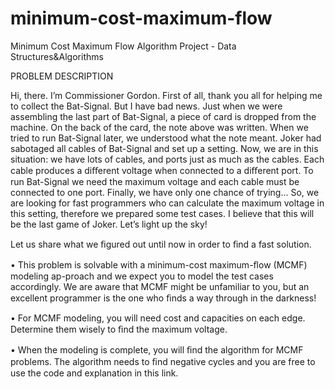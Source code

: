 # minimum-cost-maximum-flow
Minimum Cost Maximum Flow Algorithm Project - Data Structures&Algorithms

PROBLEM DESCRIPTION

Hi, there. I’m Commissioner Gordon. First of all, thank you all for helping me to collect the Bat-Signal. But I have bad news. Just when we were assembling the last part of Bat-Signal, a piece of card is dropped from the machine. On the back of the card, the note above was written. When we tried to run Bat-Signal later, we understood what the note meant. Joker had sabotaged all cables of Bat-Signal and set up a setting. Now, we are in this situation: we have lots of cables, and ports just as much as the cables. Each cable produces a diﬀerent voltage when connected to a diﬀerent port. To run Bat-Signal we need the maximum voltage and each cable must be connected to one port. Finally, we have only one chance of trying...
So, we are looking for fast programmers who can calculate the maximum voltage in this setting, therefore we prepared some test cases.
I believe that this will be the last game of Joker. Let’s light up the sky!

Let us share what we ﬁgured out until now in order to ﬁnd a fast solution.

•	This problem is solvable with a minimum-cost maximum-ﬂow (MCMF) modeling ap-proach and we expect you to model the test cases accordingly. We are aware that MCMF might be unfamiliar to you, but an excellent programmer is the one who ﬁnds a way through in the darkness!

•	For MCMF modeling, you will need cost and capacities on each edge. Determine them wisely to ﬁnd the maximum voltage.

•	When the modeling is complete, you will ﬁnd the algorithm for MCMF problems. The algorithm needs to ﬁnd negative cycles and you are free to use the code and explanation in this link.
